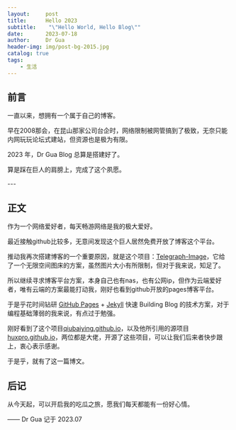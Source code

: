 ```yaml
---
layout:     post
title:      Hello 2023
subtitle:    "\"Hello World, Hello Blog\""
date:       2023-07-18
author:     Dr Gua
header-img: img/post-bg-2015.jpg
catalog: true
tags:
    - 生活
---
```



## 前言

一直以来，想拥有一个属于自己的博客。

早在2008那会，在昆山那家公司台企时，网络限制被网管搞到了极致，无奈只能内网玩玩论坛式建站，但资源也是极为有限。

2023 年，Dr Gua Blog 总算是搭建好了。

算是踩在巨人的肩膀上，完成了这个夙愿。

<p id = "build"></p>
---

## 正文

作为一个网络爱好者，每天畅游网络是我的极大爱好。

最近接触github比较多，无意间发现这个巨人居然免费开放了博客这个平台。

推动我再次搭建博客的一个重要原因，就是这个项目：[Telegraph-Image](https://github.com/wgsxsm/Telegraph-Image)，它给了一个无限空间图床的方案，虽然图片大小有所限制，但对于我来说，知足了。

所以继续寻求博客平台方案，本身自己也有nas，也有公网ip，但作为云端爱好者，唯有云端的方案最能打动我，刚好也看到github开放的pages博客平台。

于是乎花时间钻研 [GitHub Pages](https://pages.github.com/) + [Jekyll](http://jekyllrb.com/) 快速 Building Blog 的技术方案，对于编程基础薄弱的我来说，有点过于勉强。

刚好看到了这个项目[qiubaiying.github.io](https://github.com/qiubaiying/qiubaiying.github.io)，以及他所引用的源项目[huxpro.github.io](https://github.com/Huxpro/huxpro.github.io)，两位都是大佬，开源了这些项目，可以让我们后来者快步跟上，衷心表示感谢。

于是乎，就有了这一篇博文。

## 后记

从今天起，可以开启我的吃瓜之旅，愿我们每天都能有一份好心情。

—— Dr Gua 记于 2023.07


